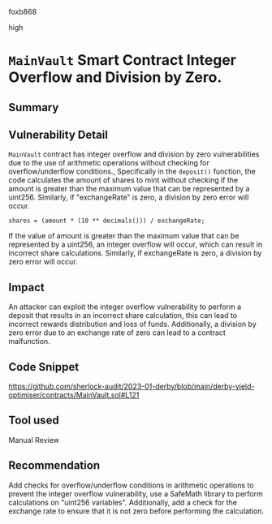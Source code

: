 foxb868

high

# `MainVault` Smart Contract Integer Overflow and Division by Zero.

## Summary


## Vulnerability Detail
`MainVault` contract has integer overflow and division by zero vulnerabilities due to the use of arithmetic operations without checking for overflow/underflow conditions., Specifically in the `deposit()` function, the code calculates the amount of shares to mint without checking if the amount is greater than the maximum value that can be represented by a uint256. 
Similarly, if "exchangeRate" is zero, a division by zero error will occur.

    shares = (amount * (10 ** decimals())) / exchangeRate;

If the value of amount is greater than the maximum value that can be represented by a uint256, an integer overflow will occur, which can result in incorrect share calculations. Similarly, if exchangeRate is zero, a division by zero error will occur.

## Impact
An attacker can exploit the integer overflow vulnerability to perform a deposit that results in an incorrect share calculation, this can lead to incorrect rewards distribution and loss of funds. 
Additionally, a division by zero error due to an exchange rate of zero can lead to a contract malfunction.

## Code Snippet
https://github.com/sherlock-audit/2023-01-derby/blob/main/derby-yield-optimiser/contracts/MainVault.sol#L121

## Tool used

Manual Review

## Recommendation
Add checks for overflow/underflow conditions in arithmetic operations to prevent the integer overflow vulnerability, use a SafeMath library to perform calculations on "uint256 variables". 
Additionally, add a check for the exchange rate to ensure that it is not zero before performing the calculation. 